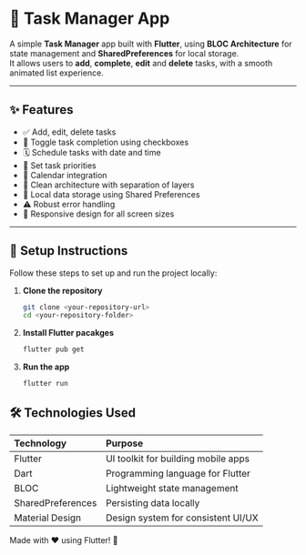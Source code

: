 # 📝 Task Manager App

A simple **Task Manager** app built with **Flutter**, using **BLOC Architecture** for state management and **SharedPreferences** for local storage.  
It allows users to **add**, **complete**, **edit** and **delete** tasks, with a smooth animated list experience.

---

## ✨ Features

- ✅ Add, edit, delete tasks
- 🔁 Toggle task completion using checkboxes
- 🗓️ Schedule tasks with date and time
- 🎯 Set task priorities
- 📅 Calendar integration
- 🧠 Clean architecture with separation of layers
- 💾 Local data storage using Shared Preferences
- ⚠️ Robust error handling
- 📱 Responsive design for all screen sizes

---

## 🚀 Setup Instructions

Follow these steps to set up and run the project locally:

1. **Clone the repository**
   ```bash
   git clone <your-repository-url>
   cd <your-repository-folder>

2. **Install Flutter pacakges**
   ```bash
   flutter pub get

3. **Run the app**
   ```bash
   flutter run


## 🛠️ Technologies Used

| Technology          | Purpose                                  |
| :------------------ | :--------------------------------------- |
| Flutter             | UI toolkit for building mobile apps     |
| Dart                | Programming language for Flutter        |
| BLOC                | Lightweight state management            |
| SharedPreferences   | Persisting data locally                 |
| Material Design     | Design system for consistent UI/UX      |


Made with ❤️ using Flutter! 🚀
